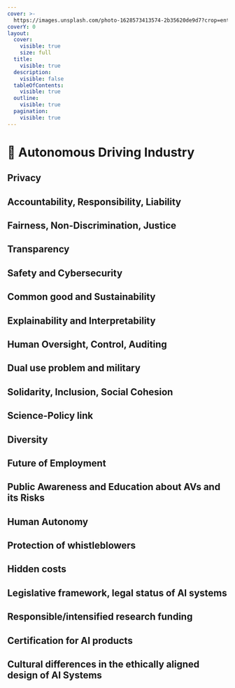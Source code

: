```yaml
---
cover: >-
  https://images.unsplash.com/photo-1628573413574-2b35620de9d7?crop=entropy&cs=srgb&fm=jpg&ixid=M3wxOTcwMjR8MHwxfHNlYXJjaHw0fHxhdXRvbm9tb3VzJTIwY2Fyc3xlbnwwfHx8fDE3MDEyMDI0NDR8MA&ixlib=rb-4.0.3&q=85
coverY: 0
layout:
  cover:
    visible: true
    size: full
  title:
    visible: true
  description:
    visible: false
  tableOfContents:
    visible: true
  outline:
    visible: true
  pagination:
    visible: true
---
```


# 🚗 Autonomous Driving Industry

## Privacy

## Accountability, Responsibility, Liability

## Fairness, Non-Discrimination, Justice

## Transparency

## Safety and Cybersecurity

## Common good and Sustainability

## Explainability and Interpretability

## Human Oversight, Control, Auditing

## Dual use problem and military

## Solidarity, Inclusion, Social Cohesion

## Science-Policy link

## Diversity

## Future of Employment

## Public Awareness and Education about AVs and its Risks

## Human Autonomy

## Protection of whistleblowers

## Hidden costs

## Legislative framework, legal status of AI systems

## Responsible/intensified research funding

## Certification for AI products

## Cultural differences in the ethically aligned design of AI Systems



